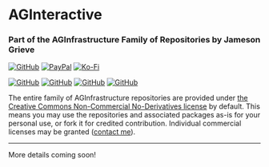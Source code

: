# AGInteractive
### Part of the AGInfrastructure Family of Repositories by Jameson Grieve

[![GitHub](https://img.shields.io/badge/GitHub-Sponsor%20Jameson-blue?logo=github&style=plastic)](https://github.com/sponsors/JamesonRGrieve) [![PayPal](https://img.shields.io/badge/PayPal-Sponsor%20Jameson-blue.svg?logo=paypal&style=plastic)](https://paypal.me/jamesonrgrieve) [![Ko-Fi](https://img.shields.io/badge/Kofi-Sponsor%20Jameson-blue.svg?logo=kofi&style=plastic)](https://ko-fi.com/jamesonrgrieve)

[![GitHub](https://img.shields.io/badge/GitHub-AGInfrastructure%20%28Agentic%20Back%20End%29-blue?logo=github&style=plastic)](https://github.com/JamesonRGrieve) [![GitHub](https://img.shields.io/badge/GitHub-AGInYourPC%20%28Model%20Back%20End%29-blue?logo=github&style=plastic)](https://github.com/JamesonRGrieve/AGInYourPC) [![GitHub](https://img.shields.io/badge/GitHub-AGInterface%20%28Advanced%20User%20Interface%29-blue?logo=github&style=plastic)](https://github.com/JamesonRGrieve) [![GitHub](https://img.shields.io/badge/GitHub-AGInteractive%20%28Basic%20User%20Interface%29-blue?logo=github&style=plastic)](https://github.com/JamesonRGrieve)

The entire family of AGInfrastructure repositories are provided under [the Creative Commons Non-Commercial No-Derivatives license](LICENSE) by default. This means you may use the repositories and associated packages as-is for your personal use, or fork it for credited contribution. Individual commercial licenses may be granted ([contact me](mailto:hello@zephyrex.dev)). 

---

More details coming soon! 
